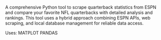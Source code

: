 

A comprehensive Python tool to scrape quarterback statistics from ESPN and compare your favorite NFL quarterbacks with detailed analysis and rankings. This tool uses a hybrid approach combining ESPN APIs, web scraping, and local database management for reliable data access.

Uses:
MATPLOT
PANDAS

